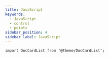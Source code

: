 ```yaml
---
title: JavaScript
keywords:
  - JavaScript
  - control
  - points
sidebar_position: 4
sidebar_label: JavaScript
---
```


```mdx-code-block
import DocCardList from '@theme/DocCardList';
```

<DocCardList />
